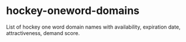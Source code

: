 # hockey-oneword-domains
List of hockey one word domain names with availability, expiration date, attractiveness, demand score.
